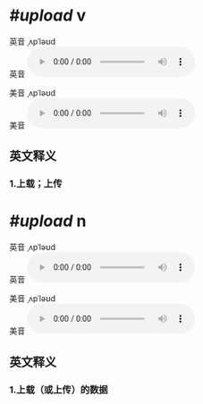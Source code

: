 # ***\#upload*** v
英音 ˌʌpˈləʊd  
英音
<audio src="./media/upload v1_AAC.aac" controls="controls"></audio>

美音 ˌʌpˈləʊd  
美音
<audio src="./media/upload v2_AAC.aac" controls="controls"></audio>



  

英文释义
---
### 1.**上载；上传**  


# ***\#upload*** n
英音 ˌʌpˈləʊd  
英音
<audio src="./media/upload n1_AAC.aac" controls="controls"></audio>

美音 ˌʌpˈləʊd  
美音
<audio src="./media/upload n2_AAC.aac" controls="controls"></audio>



  

英文释义
---
### 1.**上载（或上传）的数据**  


